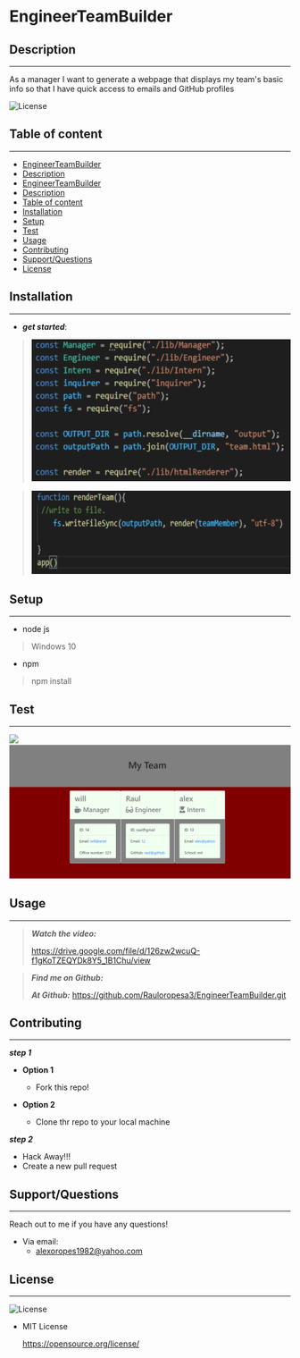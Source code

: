 # EngineerTeamBuilder
## Description

---

As a manager
I want to generate a webpage that displays my team's basic info
so that I have quick access to emails and GitHub profiles

![License](https://img.shields.io/badge/LICENSE-MIT-maroon)


## Table of content

---

* [EngineerTeamBuilder](#engineerTeamBuilder)  
* [Description](#description)
* [EngineerTeamBuilder](#engineerteambuilder)
* [Description](#description)
* [Table of content](#table-of-content)
* [Installation](#installation)
* [Setup](#setup)
* [Test](#test)
* [Usage](#usage)
* [Contributing](#contributing)
* [Support/Questions](#supportquestions)
* [License](#license)


## Installation

---

* ***get started***:


>![imports!](my.img\gettingStarted.img.png)


>![initiate and call function!](my.img\write2file.img.png)





## Setup

---

* node js
>Windows 10


* npm
>npm install
>



## Test

---


![](my.img\EngineerTeamBuilder.gif)
![](my.img\cardImages.png)
## Usage

---


>***Watch the video:***
>
><https://drive.google.com/file/d/126zw2wcuQ-f1gKoTZEQYDk8Y5_1B1Chu/view>

>***Find me on Github:***
>
>***At Github:***
>  <https://github.com/Rauloropesa3/EngineerTeamBuilder.git>
 
## Contributing

---

***step 1***


* **Option 1**
   - Fork this repo!


* **Option 2**
   - Clone thr repo to your local machine 


***step 2***
  * Hack Away!!!
  * Create a new pull request

## Support/Questions

---


Reach out to me if you have any questions!

* Via email:
  - alexoropes1982@yahoo.com


## License

---
![License](https://img.shields.io/badge/LICENSE-MIT-maroon)

* MIT License

  <https://opensource.org/license/>




